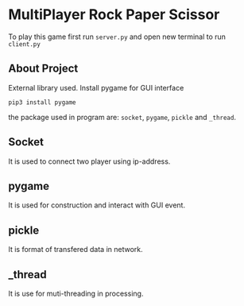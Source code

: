 # MultiPlayer Rock Paper Scissor
To play this game first run `server.py` and open new terminal to run `client.py`

## About Project
External library used. Install pygame for GUI interface
```
pip3 install pygame
```
the package used in program are: `socket`, `pygame`, `pickle` and `_thread`.
## Socket
It is used to connect two player using ip-address.
## pygame
It is used for construction and interact with GUI event.
## pickle
It is format of transfered data in network.
## _thread
It is use for muti-threading in processing.